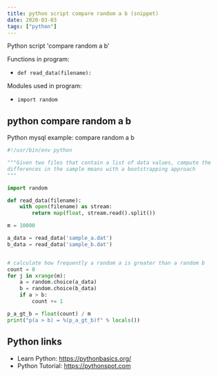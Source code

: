 ```yaml
---
title: python script compare random a b (snippet)
date: 2020-03-03
tags: ["python"]
---
```

Python script 'compare random a b'

Functions in program: 
* `def read_data(filename):`

Modules used in program: 
* `import random`

## python compare random a b

Python mysql example: compare random a b

```python
#!/usr/bin/env python

"""Given two files that contain a list of data values, compute the
differences in the sample means with a bootstrapping approach
"""

import random

def read_data(filename):
    with open(filename) as stream:
        return map(float, stream.read().split())

m = 10000

a_data = read_data('sample_a.dat')
b_data = read_data('sample_b.dat')


# calculate how frequently a random a is greater than a random b
count = 0
for j in xrange(m):
    a = random.choice(a_data)
    b = random.choice(b_data)
    if a > b:
        count += 1

p_a_gt_b = float(count) / m
print("p(a > b) = %(p_a_gt_b)f" % locals())


```

## Python links

- Learn Python: https://pythonbasics.org/
- Python Tutorial: https://pythonspot.com
